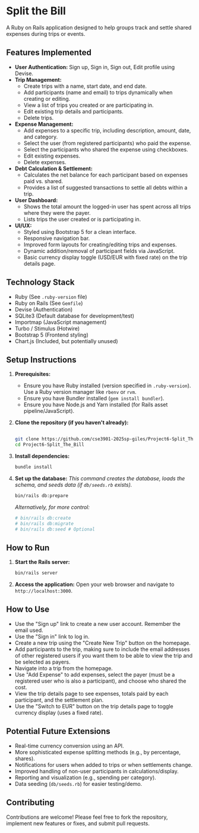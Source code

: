 # Split the Bill

A Ruby on Rails application designed to help groups track and settle shared expenses during trips or events.

## Features Implemented

*   **User Authentication:** Sign up, Sign in, Sign out, Edit profile using Devise.
*   **Trip Management:**
    *   Create trips with a name, start date, and end date.
    *   Add participants (name and email) to trips dynamically when creating or editing.
    *   View a list of trips you created or are participating in.
    *   Edit existing trip details and participants.
    *   Delete trips.
*   **Expense Management:**
    *   Add expenses to a specific trip, including description, amount, date, and category.
    *   Select the user (from registered participants) who paid the expense.
    *   Select the participants who shared the expense using checkboxes.
    *   Edit existing expenses.
    *   Delete expenses.
*   **Debt Calculation & Settlement:**
    *   Calculates the net balance for each participant based on expenses paid vs. shared.
    *   Provides a list of suggested transactions to settle all debts within a trip.
*   **User Dashboard:**
    *   Shows the total amount the logged-in user has spent across all trips where they were the payer.
    *   Lists trips the user created or is participating in.
*   **UI/UX:**
    *   Styled using Bootstrap 5 for a clean interface.
    *   Responsive navigation bar.
    *   Improved form layouts for creating/editing trips and expenses.
    *   Dynamic addition/removal of participant fields via JavaScript.
    *   Basic currency display toggle (USD/EUR with fixed rate) on the trip details page.

## Technology Stack

*   Ruby (See `.ruby-version` file)
*   Ruby on Rails (See `Gemfile`)
*   Devise (Authentication)
*   SQLite3 (Default database for development/test)
*   Importmap (JavaScript management)
*   Turbo / Stimulus (Hotwire)
*   Bootstrap 5 (Frontend styling)
*   Chart.js (Included, but potentially unused)

## Setup Instructions

1.  **Prerequisites:**
    *   Ensure you have Ruby installed (version specified in `.ruby-version`). Use a Ruby version manager like `rbenv` or `rvm`.
    *   Ensure you have Bundler installed (`gem install bundler`).
    *   Ensure you have Node.js and Yarn installed (for Rails asset pipeline/JavaScript).

2.  **Clone the repository (if you haven't already):**
    ```bash
   
    git clone https://github.com/cse3901-2025sp-giles/Project6-Split_The_Bill.git
    cd Project6-Split_The_Bill
    ```

3.  **Install dependencies:**
    ```bash
    bundle install
    ```

4.  **Set up the database:**
    *This command creates the database, loads the schema, and seeds data (if `db/seeds.rb` exists).*
    ```bash
    bin/rails db:prepare
    ```
    *Alternatively, for more control:*
    ```bash
    # bin/rails db:create
    # bin/rails db:migrate
    # bin/rails db:seed # Optional
    ```

## How to Run

1.  **Start the Rails server:**
    ```bash
    bin/rails server
    ```
2.  **Access the application:**
    Open your web browser and navigate to `http://localhost:3000`.

## How to Use

*   Use the "Sign up" link to create a new user account. Remember the email used.
*   Use the "Sign in" link to log in.
*   Create a new trip using the "Create New Trip" button on the homepage.
*   Add participants to the trip, making sure to include the email addresses of other registered users if you want them to be able to view the trip and be selected as payers.
*   Navigate into a trip from the homepage.
*   Use "Add Expense" to add expenses, select the payer (must be a registered user who is also a participant), and choose who shared the cost.
*   View the trip details page to see expenses, totals paid by each participant, and the settlement plan.
*   Use the "Switch to EUR" button on the trip details page to toggle currency display (uses a fixed rate).

## Potential Future Extensions

*   Real-time currency conversion using an API.
*   More sophisticated expense splitting methods (e.g., by percentage, shares).
*   Notifications for users when added to trips or when settlements change.
*   Improved handling of non-user participants in calculations/display.
*   Reporting and visualization (e.g., spending per category).
*   Data seeding (`db/seeds.rb`) for easier testing/demo.

## Contributing

Contributions are welcome! Please feel free to fork the repository, implement new features or fixes, and submit pull requests.
